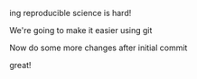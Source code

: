 
ing reproducible science is hard!

We're going to make it easier using git

Now do some more changes after initial commit

great!
